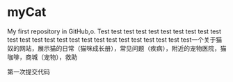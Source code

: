 # myCat
My first repository in GitHub,o. Test test test test test test test test test test test test test test test test test test test test test test test test test一个关于猫奴的网站，展示猫的日常（猫咪成长册），常见问题（疾病），附近的宠物医院，猫咖啡，商城（宠物），救助

第一次提交代码
